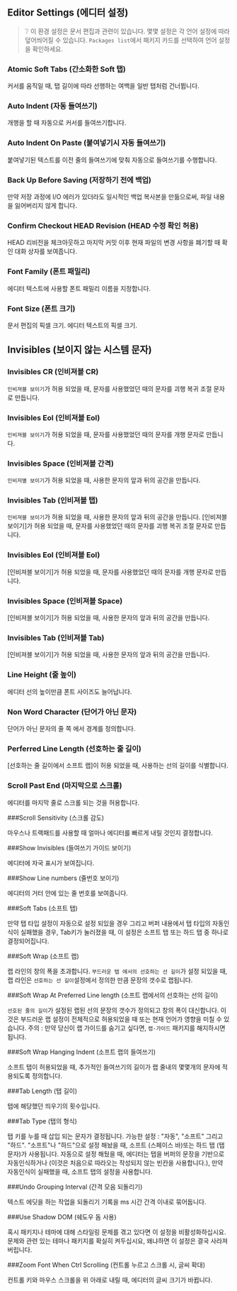 ## Editor Settings (에디터 설정)

> :grey_question: 이 환경 설정은 문서 편집과 관련이 있습니다. 몇몇 설정은 각 언어  설정에 따라 덮어씌어질 수 있습니다. `Packages list`에서 패키지 카드를 선택하여  언어 설정을 확인하세요.

### Atomic Soft Tabs (간소화한 Soft 탭)

커서를 움직일 때, 탭 길이에 따라 선행하는 여백을 일반 탭처럼 건너뜁니다.

### Auto Indent (자동 들여쓰기)

개행을 할 때 자동으로 커서를 들여쓰기합니다.

### Auto Indent On Paste (붙여넣기시 자동 들여쓰기)

붙여넣기된 텍스트를 이전 줄의 들여쓰기에 맞춰 자동으로 들여쓰기를 수행합니다.

### Back Up Before Saving (저장하기 전에 백업)

만약 저장 과정에 I/O 에러가 있더라도 일시적인 백업 복사본을 만듦으로써, 파일 내용을 잃어버리지 않게 합니다.

### Confirm Checkout HEAD Revision (HEAD 수정 확인 허용)

HEAD 리비전을 체크아웃하고 마지막 커밋 이후 현재 파일의 변경 사항을 폐기할 때 확인 대화 상자를 보여줍니다.

### Font Family (폰트 패밀리)

에디터 텍스트에 사용할 폰트 패밀리 이름을 지정합니다.

### Font Size (폰트 크기)

문서 편집의 픽셀 크기.
에디터 텍스트의 픽셀 크기.

## Invisibles (보이지 않는 시스템 문자)

### Invisibles CR (인비져블 CR)

`인비져블 보이기`가 허용 되었을 때, 문자를 사용했었던 때의 문자를 괴행 복귀 조절 문자로 만듭니다.

### Invisibles Eol (인비져블 Eol)

`인비져블 보이기`가 허용 되었을 때, 문자를 사용했었던 때의 문자를 개행 문자로 만듭니다.

### Invisibles Space (인비져블 간격)

`인비저별 보이기`가 허용 되었을 때, 사용한 문자의 앞과 뒤의 공간을 만듭니다.

### Invisibles Tab (인비져블 탭)

`인비져블 보이기`가 허용 되었을 때, 사용한 문자의 앞과 뒤의 공간을 만듭니다.
[인비져블 보이기]가 허용 되었을 때, 문자를 사용했었던 때의 문자를 괴행 복귀 조절 문자로 만듭니다.

### Invisibles Eol (인비져블 Eol)

[인비져블 보이기]가 허용 되었을 때, 문자를 사용했었던 때의 문자를 개행 문자로 만듭니다.

### Invisibles Space (인비져블 Space)

[인비져블 보이기]가 허용 되었을 때, 사용한 문자의 앞과 뒤의 공간을 만듭니다.

### Invisibles Tab (인비져블 Tab)

[인비져블 보이기]가 허용 되었을 때, 사용한 문자의 앞과 뒤의 공간을 만듭니다.

### Line Height (줄 높이)

에디터 선의 높이만큼 폰트 사이즈도 늘어납니다.

### Non Word Character (단어가 아닌 문자)

단어가 아닌 문자의 줄 쪽 에서 경계를 정의합니다.

### Perferred Line Length (선호하는 줄 길이)

[선호하는 줄 길이에서 소프트 랩]이 허용 되었을 때, 사용하는 선의 길이를 식별합니다.

### Scroll Past End (마지막으로 스크롤)

에디터를 마지막 줄로 스크롤 되는 것을 허용합니다.

###Scroll Sensitivity (스크롤 감도)

마우스나 트랙패드를 사용할 때 얼마나 에디터를 빠르게 내릴 것인지 결정합니다.

###Show Invisibles (들여쓰기 가이드 보이기)

에디터에 자국 표시가 보여집니다.

###Show Line numbers (줄번호 보이기)

에디터의 거터 안에 있는 줄 번호를 보여줍니다.

###Soft Tabs (소프트 탭)

만약 탭 타입 설정이 자동으로 설정 되있을 경우 그리고 버퍼 내용에서 탭 타입의 자동인식이 실패했을 경우, Tab키가 눌러졌을 때, 이 설정은 소프트 탭 또는 하드 탭 중 하나로 결정되어집니다.

###Soft Wrap (소프트 랩)

랩 라인의 창의 폭을 초과합니다. `부드러운 탭 에서의 선호하는 선 길이`가 설정 되있을 때, 랩 라인은 `선호하는 선 길이`설정에서 정의한 만큼 문장의 갯수로 랩됩니다.

###Soft Wrap At Preferred Line length (소프트 랩에서의 선호하는 선의 길이)

`선호된 줄의 길이`가 설정된 랩된 선의 문장의 갯수가 정의되고 창의 폭이 대신합니다. 이것은 부드러운 랩 설정이 전체적으로 허용되었을 때 또는 현재 언어가 영향을 미칠 수 있습니다.
주의 : 만약 당신이 랩 가이드를 숨기고 싶다면, `랩-가이드` 패키지를 해지하시면 됩니다.

###Soft Wrap Hanging Indent (소프트 랩의 들여쓰기)

소프트 탭이 허용되었을 때, 추가적인 들여쓰기의 길이가 랩 줄내의 몇몇개의 문자에 적용되도록 정의합니다.

###Tab Length (탭 길이)

탭에 해당했던 띄우기의 횟수입니다.

###Tab Type (탭의 형식)

탭 키를 누를 때 삽입 되는 문자가 결정됩니다.
가능한 설정 : "자동", "소프트" 그리고 "하드". "소프트"나 "하드"으로 설정 해놨을 때, 소프트 (스페이스 바)또는 하드 탭 (탭 문자)가 사용됩니다.
자동으로 설정 해뒀을 때, 에디터는 탭을 버퍼의 문장을 기반으로 자동인식하거나 (이것은 처음으로 따라오는 작성되지 않는 빈칸을 사용합니다.), 만약 자동인식이 실패했을 때, 소프트 탭의 설정을 사용합니다.

###Undo Grouping Interval (간격 모음 되돌리기)

텍스트 에딧을 하는 작업을 되돌리기 기록을 ms 시간 간격 이내로 묶어둡니다.

###Use Shadow DOM (쉐도우 돔 사용)

혹시 패키지나 테마에 대해 스타일링 문제를 겪고 있다면 이 설정을 비활성화하십시요.
문제와 관련 있는 테마나 패키지를 확실히 켜두십시요, 왜냐하면 이 설정은 결국 사라져 버립니다.

###Zoom Font When Ctrl Scrolling (컨트롤 누르고 스크롤 시, 글씨 확대)

컨트롤 키와 마우스 스크롤을 위 아래로 내릴 때, 에디터의 글씨 크기가 바뀝니다.
